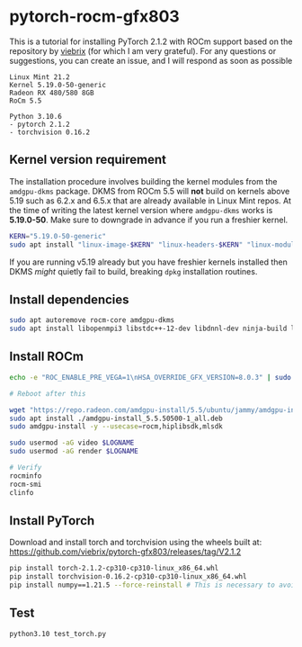 # pytorch-rocm-gfx803

This is a tutorial for installing PyTorch 2.1.2 with ROCm support based on the repository by [viebrix](https://github.com/viebrix) (for which I am very grateful). For any questions or suggestions, you can create an issue, and I will respond as soon as possible

```
Linux Mint 21.2
Kernel 5.19.0-50-generic
Radeon RX 480/580 8GB
RoCm 5.5

Python 3.10.6
- pytorch 2.1.2
- torchvision 0.16.2
```

## Kernel version requirement

The installation procedure involves building the kernel modules from the `amdgpu-dkms` package. DKMS from ROCm 5.5 will **not** build on kernels above 5.19 such as 6.2.x and 6.5.x that are already available in Linux Mint repos. At the time of writing the latest kernel version where `amdgpu-dkms` works is **5.19.0-50**. Make sure to downgrade in advance if you run a freshier kernel.

```bash
KERN="5.19.0-50-generic"
sudo apt install "linux-image-$KERN" "linux-headers-$KERN" "linux-modules-$KERN" "linux-modules-extra-$KERN"
```

If you are running v5.19 already but you have freshier kernels installed then DKMS *might* quietly fail to build, breaking `dpkg` installation routines.

## Install dependencies

```bash
sudo apt autoremove rocm-core amdgpu-dkms
sudo apt install libopenmpi3 libstdc++-12-dev libdnnl-dev ninja-build libopenblas-dev libpng-dev libjpeg-dev
```

## Install ROCm

```bash
echo -e "ROC_ENABLE_PRE_VEGA=1\nHSA_OVERRIDE_GFX_VERSION=8.0.3" | sudo tee -a /etc/environment

# Reboot after this

wget "https://repo.radeon.com/amdgpu-install/5.5/ubuntu/jammy/amdgpu-install_5.5.50500-1_all.deb"
sudo apt install ./amdgpu-install_5.5.50500-1_all.deb
sudo amdgpu-install -y --usecase=rocm,hiplibsdk,mlsdk

sudo usermod -aG video $LOGNAME
sudo usermod -aG render $LOGNAME

# Verify
rocminfo
rocm-smi
clinfo
```

## Install PyTorch

Download and install torch and torchvision using the wheels built at: https://github.com/viebrix/pytorch-gfx803/releases/tag/V2.1.2

```bash
pip install torch-2.1.2-cp310-cp310-linux_x86_64.whl
pip install torchvision-0.16.2-cp310-cp310-linux_x86_64.whl
pip install numpy==1.21.5 --force-reinstall # This is necessary to avoid the warning: "Failed to initialize NumPy: _ARRAY_API not found"
```

## Test

```bash
python3.10 test_torch.py
```
